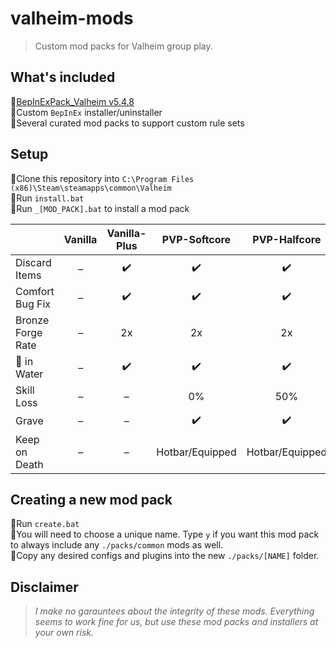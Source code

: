 # valheim-mods
> Custom mod packs for Valheim group play.

## What's included
🔸[BepInExPack_Valheim v5.4.8](https://valheim.thunderstore.io/package/denikson/BepInExPack_Valheim/)  
🔸Custom `BepInEx` installer/uninstaller  
🔸Several curated mod packs to support custom rule sets  

## Setup
🔸Clone this repository into `C:\Program Files (x86)\Steam\steamapps\common\Valheim`  
🔸Run `install.bat`  
🔸Run `_[MOD_PACK].bat` to install a mod pack  

|                   | Vanilla | Vanilla-Plus |  PVP-Softcore   |  PVP-Halfcore   | PVE-Halfcore |
| :---------------- | :-----: | :----------: | :-------------: | :-------------: | :----------: |
| Discard Items     |    –    |      ✔️       |        ✔️        |        ✔️        |      ✔️       |
| Comfort Bug Fix   |    –    |      ✔️       |        ✔️        |        ✔️        |      ✔️       |
| Bronze Forge Rate |    –    |      2x      |       2x        |       2x        |      2x      |
| 👷 in Water        |    –    |      ✔️       |        ✔️        |        ✔️        |      ✔️       |
| Skill Loss        |    –    |      –       |       0%        |       50%       |     50%      |
| Grave             |    –    |      –       |        ✔️        |        ✔️        |      ❌       |
| Keep on Death     |    –    |      –       | Hotbar/Equipped | Hotbar/Equipped |      ❌       |

## Creating a new mod pack
🔸Run `create.bat`  
🔸You will need to choose a unique name. Type `y` if you want this mod pack to always include any `./packs/common` mods as well.  
🔸Copy any desired configs and plugins into the new `./packs/[NAME]` folder.  

## Disclaimer
> *I make no garauntees about the integrity of these mods. Everything seems to work fine for us, but use these mod packs and installers at your own risk.*
